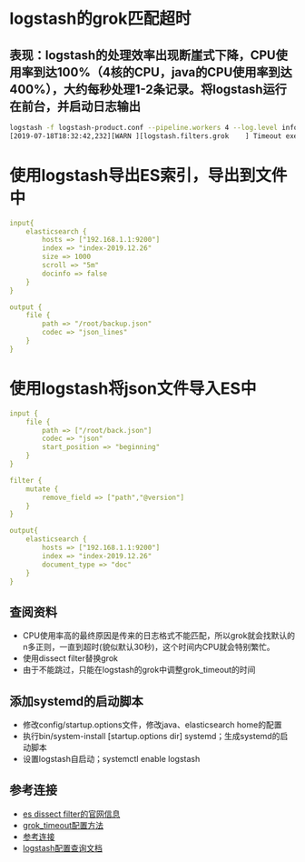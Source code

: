 # logstash的grok匹配超时
## 表现：logstash的处理效率出现断崖式下降，CPU使用率到达100%（4核的CPU，java的CPU使用率到达400%），大约每秒处理1-2条记录。将logstash运行在前台，并启动日志输出
```bash
logstash -f logstash-product.conf --pipeline.workers 4 --log.level info
[2019-07-18T18:32:42,232][WARN ][logstash.filters.grok    ] Timeout executing grok '' against field 'message' with value 'Value too large to output (320 bytes)! First 255 chars are:
```
# 使用logstash导出ES索引，导出到文件中
```yaml
input{
    elasticsearch {
        hosts => ["192.168.1.1:9200"]
        index => "index-2019.12.26"
        size => 1000
        scroll => "5m"
        docinfo => false
    }
}

output {
    file {
        path => "/root/backup.json"
        codec => "json_lines"
    }
}
```
# 使用logstash将json文件导入ES中
```yaml
input {
    file {
        path => ["/root/back.json"]
        codec => "json"
        start_position => "beginning"
    }
}

filter {
    mutate {
        remove_field => ["path","@version"]
    }
}

output{
    elasticsearch {
        hosts => ["192.168.1.1:9200"]
        index => "index-2019.12.26"
        document_type => "doc"
    }
}

```
## 查阅资料
- CPU使用率高的最终原因是传来的日志格式不能匹配，所以grok就会找默认的n多正则，一直到超时(貌似默认30秒)，这个时间内CPU就会特别繁忙。
- 使用dissect filter替换grok
- 由于不能跳过，只能在logstash的grok中调整grok_timeout的时间

## 添加systemd的启动脚本
- 修改config/startup.options文件，修改java、elasticsearch home的配置
- 执行bin/system-install [startup.options dir] systemd；生成systemd的启动脚本
- 设置logstash自启动；systemctl enable logstash

## 参考连接
- [es dissect filter的官网信息](https://www.elastic.co/guide/en/logstash/current/plugins-filters-dissect.html)
- [grok_timeout配置方法](https://www.elastic.co/guide/en/logstash/current/plugins-filters-grok.html#plugins-filters-grok-timeout_millis)
- [参考连接](https://discuss.elastic.co/t/why-am-i-getting-groktimeout-for-a-my-simple-log/65847)
- [logstash配置查询文档](https://www.elastic.co/guide/en/logstash/current/index.html)